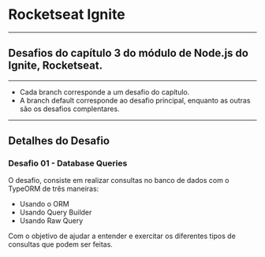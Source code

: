 # Rocketseat Ignite
---
## Desafios do capítulo 3 do módulo de Node.js do Ignite, Rocketseat.
---
- Cada branch corresponde a um desafio do capítulo.
- A branch default corresponde ao desafio principal, enquanto as outras são os desafios complentares.
---
## Detalhes do Desafio
### Desafio 01 - Database Queries

O desafio, consiste em realizar consultas no banco de dados com o TypeORM de três maneiras:
- Usando o ORM
- Usando Query Builder
- Usando Raw Query

Com o objetivo de ajudar a entender e exercitar os diferentes tipos de consultas que podem ser feitas.
